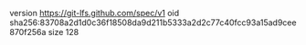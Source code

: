 version https://git-lfs.github.com/spec/v1
oid sha256:83708a2d1d0c36f18508da9d211b5333a2d2c77c40fcc93a15ad9cee870f256a
size 128
